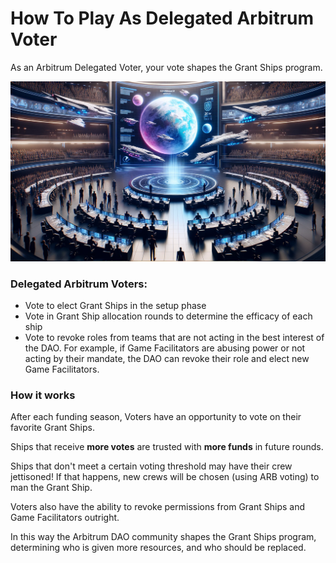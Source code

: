 # How To Play As Delegated Arbitrum Voter

As an Arbitrum Delegated Voter, your vote shapes the Grant Ships program.

![](/public/dao_governance.webp)

### Delegated Arbitrum Voters:

- Vote to elect Grant Ships in the setup phase
- Vote in Grant Ship allocation rounds to determine the efficacy of each ship
- Vote to revoke roles from teams that are not acting in the best interest of the DAO. For example, if Game Facilitators are abusing power or not acting by their mandate, the DAO can revoke their role and elect new Game Facilitators.

### How it works

After each funding season, Voters have an opportunity to vote on their favorite Grant Ships.

Ships that receive **more votes** are trusted with **more funds** in future rounds.

Ships that don't meet a certain voting threshold may have their crew jettisoned! If that happens, new crews will be chosen (using ARB voting) to man the Grant Ship.

Voters also have the ability to revoke permissions from Grant Ships and Game Facilitators outright.

In this way the Arbitrum DAO community shapes the Grant Ships program, determining who is given more resources, and who should be replaced.
